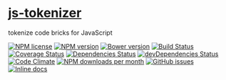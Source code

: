 [js-tokenizer](http://aureooms.github.io/js-tokenizer)
==

tokenize code bricks for JavaScript

[![NPM license](http://img.shields.io/npm/l/aureooms-js-tokenizer.svg?style=flat)](https://raw.githubusercontent.com/aureooms/js-tokenizer/master/LICENSE)
[![NPM version](http://img.shields.io/npm/v/aureooms-js-tokenizer.svg?style=flat)](https://www.npmjs.org/package/aureooms-js-tokenizer)
[![Bower version](http://img.shields.io/bower/v/aureooms-js-tokenizer.svg?style=flat)](http://bower.io/search/?q=aureooms-js-tokenizer)
[![Build Status](http://img.shields.io/travis/aureooms/js-tokenizer.svg?style=flat)](https://travis-ci.org/aureooms/js-tokenizer)
[![Coverage Status](http://img.shields.io/coveralls/aureooms/js-tokenizer.svg?style=flat)](https://coveralls.io/r/aureooms/js-tokenizer)
[![Dependencies Status](http://img.shields.io/david/aureooms/js-tokenizer.svg?style=flat)](https://david-dm.org/aureooms/js-tokenizer#info=dependencies)
[![devDependencies Status](http://img.shields.io/david/dev/aureooms/js-tokenizer.svg?style=flat)](https://david-dm.org/aureooms/js-tokenizer#info=devDependencies)
[![Code Climate](http://img.shields.io/codeclimate/github/aureooms/js-tokenizer.svg?style=flat)](https://codeclimate.com/github/aureooms/js-tokenizer)
[![NPM downloads per month](http://img.shields.io/npm/dm/aureooms-js-tokenizer.svg?style=flat)](https://www.npmjs.org/package/aureooms-js-tokenizer)
[![GitHub issues](http://img.shields.io/github/issues/aureooms/js-tokenizer.svg?style=flat)](https://github.com/aureooms/js-tokenizer/issues)
[![Inline docs](http://inch-ci.org/github/aureooms/js-tokenizer.svg?branch=master&style=shields)](http://inch-ci.org/github/aureooms/js-tokenizer)
